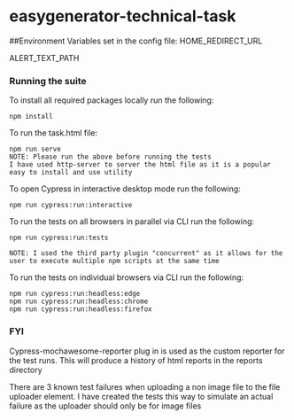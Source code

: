 # easygenerator-technical-task

##Environment Variables set in the config file:
HOME_REDIRECT_URL 

ALERT_TEXT_PATH

### Running the suite

To install all required packages locally run the following:
```
npm install
```
To run the task.html file:
```
npm run serve
NOTE: Please run the above before running the tests
I have used http-server to server the html file as it is a popular easy to install and use utility
```

To open Cypress in interactive desktop mode run the following:
```
npm run cypress:run:interactive
```
To run the tests on all browsers in parallel via CLI run the following:
```
npm run cypress:run:tests

NOTE: I used the third party plugin "concurrent" as it allows for the user to execute multiple npm scripts at the same time
```

To run the tests on individual browsers via CLI run the following:
```
npm run cypress:run:headless:edge
npm run cypress:run:headless:chrome
npm run cypress:run:headless:firefox

```
### FYI
Cypress-mochawesome-reporter plug in is used as the custom reporter for the test runs. This will produce a history of html reports in the reports directory

There are 3 known test failures when uploading a non image file to the file uploader element. I have created the tests this way to simulate an actual failure as the uploader should only be for image files